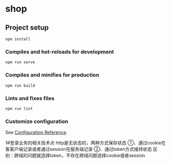 # shop

## Project setup
```
npm install
```

### Compiles and hot-reloads for development
```
npm run serve
```

### Compiles and minifies for production
```
npm run build
```

### Lints and fixes files
```
npm run lint
```

### Customize configuration
See [Configuration Reference](https://cli.vuejs.org/config/).


1#登录业务的相关技术点
    http是无状态的，两种方式保存状态
    ①、通过cookie在客客户端记录或者通过session在服务端记录
    ②、通过token方式维持状态
    区别：跨域的问题就选择token，不存在跨域问题选择cookie或者session